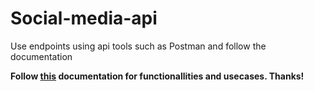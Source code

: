 # Social-media-api
Use endpoints using api tools such as Postman and follow the documentation

__Follow [this](https://reunion-one.notion.site/Back-End-Assignment-REUNION-bd5e48b7aab54e91b6ee8829c3e30c4a#c2dbd4361f8745bdb1b69cf5b9f15ee6) documentation for functionallities and usecases. Thanks!__
